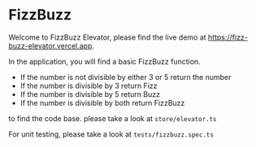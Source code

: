 # FizzBuzz

 Welcome to FizzBuzz Elevator, please find the live demo at https://fizz-buzz-elevator.vercel.app.

 In the application, you will find a basic FizzBuzz function. 
- If the number is not divisible by either 3 or 5 return the number
- If the number is divisible by 3 return Fizz
- If the number is divisible by 5 return Buzz
- If the number is divisible by both return FizzBuzz

to find the code base. please take a look at `store/elevator.ts`

For unit testing, please take a look at `tests/fizzbuzz.spec.ts`
